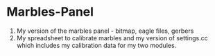 # Marbles-Panel

1. My version of the marbles panel - bitmap, eagle files, gerbers
2. My spreadsheet to calibrate marbles and my version of settings.cc which includes my calibration data for my two modules.
